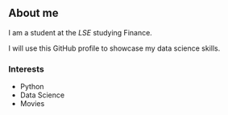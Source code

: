 ## About me

I am a student at the _LSE_ studying Finance.

I will use this GitHub profile to showcase my data science skills.

### Interests

- Python 
- Data Science
- Movies

